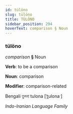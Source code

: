 ```yaml
---
id: tülöno
slug: tülöno
title: TÜLÖNO
sidebar_position: 294
hoverText: comparison § Noun
---
```


### tülöno

*comparison* **§** Noun

**Verb**: to be a comparison

**Noun**: comparison

**Modifier**: comparison-related

Bengali তুলনা tulona [ˈt̪ulonaˑ]

*Indo-Iranian Language Family*